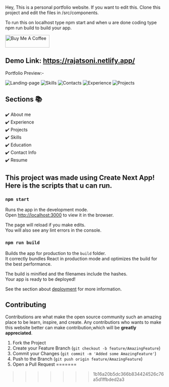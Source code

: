 
Hey, This is a personal portfolio website. If you want to edit this. Clone this project and edit the files in /src/components.

To run this on localhost type npm start and when u are done coding type npm run build to build your app.

<img src="https://cdn.buymeacoffee.com/buttons/v2/default-yellow.png" alt="Buy Me A Coffee" style="height: 40px !important;width: 140px !important;" >

## Demo Link: https://rajatsoni.netlify.app/
Portfolio Preview:-

![Landing-page](https://user-images.githubusercontent.com/63253201/194537846-6c4054e5-2332-4e97-9d87-085eeb1db865.png)
![Skills](https://user-images.githubusercontent.com/63253201/194537883-44858f94-81bb-4557-ab88-26e983ea5180.png)
![Contacts](https://user-images.githubusercontent.com/63253201/194537917-0be6a46d-a3a8-4490-8d6c-f9939305a424.png)
![Experience](https://user-images.githubusercontent.com/63253201/194537927-f6f8a010-5ef1-4cd9-854b-e5fbb08d6e75.png)
![Projects](https://user-images.githubusercontent.com/63253201/194537940-b7f601f5-f3cd-4d51-ba41-92fac228f6f1.png)

## Sections 📚
✔️ About me\
✔️ Experience\
✔️ Projects \
✔️ Skills \
✔️ Education\
✔️ Contact Info\
✔️ Resume

## This project was made using Create Next App! Here is the scripts that u can run.

### `npm start`

Runs the app in the development mode.\
Open [http://localhost:3000](http://localhost:3000) to view it in the browser.

The page will reload if you make edits.\
You will also see any lint errors in the console.

### `npm run build`

Builds the app for production to the `build` folder.\
It correctly bundles React in production mode and optimizes the build for the best performance.

The build is minified and the filenames include the hashes.\
Your app is ready to be deployed!

See the section about [deployment](https://facebook.github.io/create-react-app/docs/deployment) for more information.

## Contributing

Contributions are what make the open source community such an amazing place to be learn, inspire, and create. Any contributiors who wants to make this website better can make contribution,which will be **greatly appreciated**.

1. Fork the Project
2. Create your Feature Branch (`git checkout -b feature/AmazingFeature`)
3. Commit your Changes (`git commit -m 'Added some AmazingFeature'`)
4. Push to the Branch (`git push origin feature/AmazingFeature`)
5. Open a Pull Request
=======

>>>>>>> 1b16a20b5dc366b834424526c76a5d1ffbded2a3

